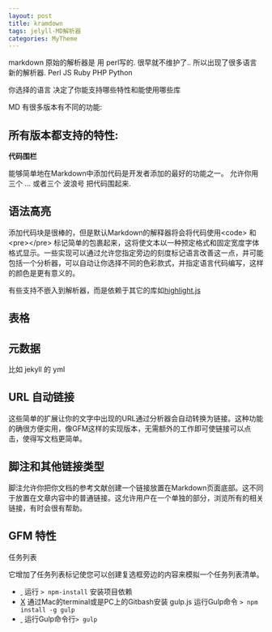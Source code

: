 ```yaml
---
layout: post
title: kramdown
tags: jelyll-MD解析器
categories: MyTheme
---
```


















markdown 原始的解析器是 用 perl写的. 很早就不维护了..
所以出现了很多语言新的解析器.
Perl
JS
Ruby
PHP
Python


你选择的语言 决定了你能支持哪些特性和能使用哪些库



MD 有很多版本有不同的功能:

## 所有版本都支持的特性:

**代码围栏**

能够简单地在Markdown中添加代码是开发者添加的最好的功能之一。
允许你用 三个 ...  或者三个 波浪号 把代码围起来.



## 语法高亮

添加代码块是很棒的，但是默认Markdown的解释器将会将代码使用\<code\> 和 \<pre\>\</pre\> 标记简单的包裹起来，这将使文本以一种预定格式和固定宽度字体格式显示。一些实现可以通过允许您指定旁边的刻度标记语言改善这一点，并可能包括一个分析器，可以自动让你选择不同的色彩款式，并指定语言代码编写，这样的颜色是更有意义的。



有些支持不嵌入到解析器，而是依赖于其它的库如[highlight.js]()



## 表格








## 元数据
比如 jekyll 的  yml 





## URL 自动链接
这些简单的扩展让你的文字中出现的URL通过分析器会自动转换为链接。这种功能的确很方便实用，像GFM这样的实现版本，无需额外的工作即可使链接可以点击，使得写文档更简单。




## 脚注和其他链接类型
脚注允许你把你文档的参考文献创建一个链接放置在Markdown页面底部。这不同于放置在文章内容中的普通链接。这允许用户在一个单独的部分，浏览所有的相关链接，有时会很有帮助。






## GFM 特性
任务列表

它增加了任务列表标记使您可以创建复选框旁边的内容来模拟一个任务列表清单。


- [ ]() 运行 `> npm-install` 安装项目依赖
- [X]() 通过Mac的terminal或是PC上的Gitbash安装 gulp.js 运行Gulp命令 `> npm install -g gulp` 
- [ ]() 运行Gulp命令行`> gulp` 






































